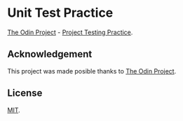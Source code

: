 # Unit Test Practice
[The Odin Project](https://www.theodinproject.com/) - [Project Testing Practice](https://www.theodinproject.com/courses/javascript/lessons/testing-practice).

## Acknowledgement
This project was made posible thanks to [The Odin Project](https://www.theodinproject.com/).

## License
[MIT](https://mit-license.org/).
